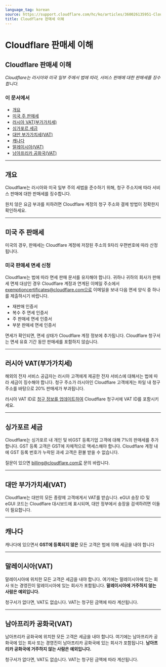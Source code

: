 ```yaml
---
language_tag: korean
source: https://support.cloudflare.com/hc/ko/articles/360026135951-Cloudflare-%ED%8C%90%EB%A7%A4%EC%84%B8-%EC%9D%B4%ED%95%B4
title: Cloudflare 판매세 이해
---
```


# Cloudflare 판매세 이해

## Cloudflare 판매세 이해

_Cloudflare는 러시아와 미국 일부 주에서 법에 따라, 서비스 판매에 대한 판매세를 징수합니다._

### 이 문서에서

-   [개요](https://support.cloudflare.com/hc/ko/articles/360026135951-Cloudflare-%ED%8C%90%EB%A7%A4%EC%84%B8-%EC%9D%B4%ED%95%B4#2m7RT6AI5qBkB0YWwioCRx)
-   [미국 주 판매세](https://support.cloudflare.com/hc/ko/articles/360026135951-Cloudflare-%ED%8C%90%EB%A7%A4%EC%84%B8-%EC%9D%B4%ED%95%B4#2IBuAhhkbLxTr39W79THGy)
-   [러시아 VAT(부가가치세)](https://support.cloudflare.com/hc/ko/articles/360026135951-Cloudflare-%ED%8C%90%EB%A7%A4%EC%84%B8-%EC%9D%B4%ED%95%B4#2oyOmMH4GOhfpEIWEZ6ETG)
-   [싱가포르 세금](https://support.cloudflare.com/hc/ko/articles/360026135951-Cloudflare-%ED%8C%90%EB%A7%A4%EC%84%B8-%EC%9D%B4%ED%95%B4#h_6rIxZ29oODYgA0QTsAFcdY)
-   [대만 부가가치세(VAT)](https://support.cloudflare.com/hc/ko/articles/360026135951-Cloudflare-%ED%8C%90%EB%A7%A4%EC%84%B8-%EC%9D%B4%ED%95%B4#h_5zS6KgfWKKmApDRspDervs)
-   [캐나다](https://support.cloudflare.com/hc/ko/articles/360026135951-Cloudflare-%ED%8C%90%EB%A7%A4%EC%84%B8-%EC%9D%B4%ED%95%B4#h_2g8xEPCRENGw1vHq2eqhxM)
-   [말레이시아(VAT)](https://support.cloudflare.com/hc/ko/articles/360026135951-Cloudflare-%ED%8C%90%EB%A7%A4%EC%84%B8-%EC%9D%B4%ED%95%B4#h_1XGrVKaJIcMmUJeTosjzfY)
-   [남아프리카 공화국(VAT)](https://support.cloudflare.com/hc/ko/articles/360026135951-Cloudflare-%ED%8C%90%EB%A7%A4%EC%84%B8-%EC%9D%B4%ED%95%B4#h_2xoVLGAGGiTHeaDNhUbU0S)

___

## 개요

Cloudflare는 러시아와 미국 일부 주의 세법을 준수하기 위해, 청구 주소지에 따라 서비스 판매에 대한 판매세를 징수합니다. 

원치 않은 요금 부과를 피하려면 Cloudflare 계정의 청구 주소와 결제 방법이 정확한지 확인하세요.

___

## 미국 주 판매세

미국의 경우, 판매세는 Cloudflare 계정에 저장된 주소의 9자리 우편번호에 따라 산정됩니다.

### 미국 판매세 면세 신청

Cloudflare는 법에 따라 면세 판매 문서를 유지해야 합니다. 귀하나 귀하의 회사가 판매세 면제 대상인 경우 Cloudflare 계정과 연계된 이메일 주소에서 exemptioncertificates@cloudflare.com으로 이메일을 보내 다음 면세 양식 중 하나를 제출하시기 바랍니다.

-   재판매 인증서
-   복수 주 면세 인증서
-   주 판매세 면세 인증서
-   부분 판매세 면세 인증서

면세가 확인되면, 면세 상태가 Cloudflare 계정 정보에 추가됩니다. Cloudflare 청구서는 면세 유효 기간 동안 판매세를 포함하지 않습니다. 

___

## 러시아 VAT(부가가치세)

해외의 전자 서비스 공급자는 러시아 고객에게 제공한 전자 서비스에 대해서는 법에 따라 세금이 징수해야 합니다. 청구 주소가 러시아인 Cloudflare 고객에게는 파일 내 청구 주소를 바탕으로 20% 판매세가 부과됩니다.

러시아 VAT ID로 [청구 정보를 업데이트하여](https://support.cloudflare.com/hc/articles/200170236/#12345682) Cloudflare 청구서에 VAT ID를 포함시키세요.

___

## 싱가포르 세금

Cloudflare는 싱가포르 내 개인 및 비GST 등록기업 고객에 대해 7%의 판매세를 추가합니다. GST 등록 고객은 GST에 자체적으로 액세스해야 합니다. Cloudflare 계정 내에 GST 등록 번호가 누락된 과세 고객은 환불 받을 수 없습니다.

질문이 있으면 billing@cloudflare.com로 문의 바랍니다.

___

## 대만 부가가치세(VAT)

Cloudflare는 대만의 모든 종량제 고객에게서 VAT를 받습니다. eGUI 송장 ID 및 eGUI 코드는 Cloudflare 대시보드에 표시되며, 대만 정부에서 송장을 검색하려면 이들이 필요합니다.

___

## 캐나다

캐나다에 있으면서 **GST에 등록되지 않은** 모든 고객은 법에 의해 세금을 내야 합니다

___

## 말레이시아(VAT)

말레이시아에 위치한 모든 고객은 세금을 내야 합니다. 여기에는 말레이시아에 있는 회사 또는 경영진이 말레이시아에 있는 회사가 포함됩니다. **말레이시아에 거주하지 않는 사람은 예외입니다.**

청구서가 없다면, VAT도 없습니다. VAT는 청구된 금액에 따라 계산됩니다.

___

## 남아프리카 공화국(VAT)

남아프리카 공화국에 위치한 모든 고객은 세금을 내야 합니다. 여기에는 남아프리카 공화국에 있는 회사 또는 경영진이 남아프리카 공화국에 있는 회사가 포함됩니다. **남아프리카 공화국에 거주하지 않는 사람은 예외입니다.**

청구서가 없다면, VAT도 없습니다. VAT는 청구된 금액에 따라 계산됩니다.
